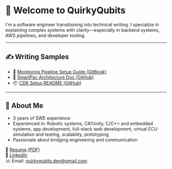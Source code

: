 # 👋 Welcome to QuirkyQubits

I'm a software engineer transitioning into technical writing. I specialize in explaining complex systems with clarity—especially in backend systems, AWS pipelines, and developer tooling.

---

## ✍️ Writing Samples

- 📘 [Monitoring Pipeline Setup Guide (GitBook)](https://yourgitbook.gitbook.io/monitoring-pipeline)
- 🧠 [SmartPac Architecture Doc (GitHub)](https://github.com/QuirkyQubits/smartpac-architecture)
- 📦 [CDK Setup README (GitHub)](https://github.com/QuirkyQubits/cdk-setup)

---

## 💼 About Me

- 3 years of SWE experience
- Experienced in: Robotic systems, C#/Unity, C/C++ and embedded systems, app development, full-stack web development, virtual ECU simulation and testing, scalablity, prototyping
- Passionate about bridging engineering and communication

📄 [Resume (PDF)](https://github.com/QuirkyQubits/portfolio/blob/main/resume.pdf)  
💼 [LinkedIn](https://www.linkedin.com/in/jona-huang/)  
✉️ Email: quirkyqubits.dev@gmail.com
